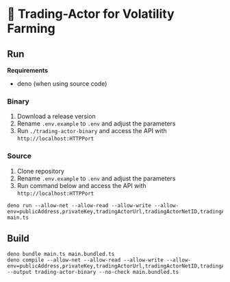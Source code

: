 # 🦕 Trading-Actor for Volatility Farming

## Run

**Requirements**

- deno (when using source code)

### Binary

1. Download a release version
2. Rename `.env.example` to `.env` and adjust the parameters
3. Run `./trading-actor-binary` and access the API with `http://localhost:HTTPPort`

### Source

1. Clone repository
2. Rename `.env.example` to `.env` and adjust the parameters
3. Run command below and access the API with `http://localhost:HTTPPort`

```
deno run --allow-net --allow-read --allow-write --allow-env=publicAddress,privateKey,tradingActorUrl,tradingActorNetID,tradingActorExplorer,tradingActorContractAddress,pairPricerUrl,pairPricerNetID,sleepSeconds,defaultPriority,maxPriority,HTTPPort main.ts
```

## Build

```
deno bundle main.ts main.bundled.ts
deno compile --allow-net --allow-read --allow-write --allow-env=publicAddress,privateKey,tradingActorUrl,tradingActorNetID,tradingActorExplorer,tradingActorContractAddress,pairPricerUrl,pairPricerNetID,sleepSeconds,defaultPriority,maxPriority,HTTPPort --output trading-actor-binary --no-check main.bundled.ts
```
